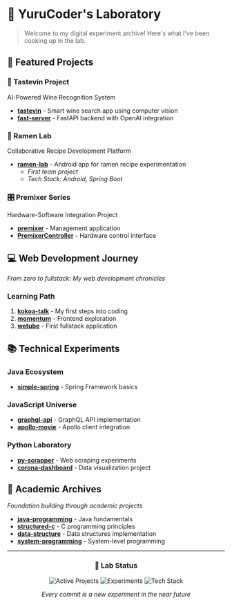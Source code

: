 # 🧪 YuruCoder's Laboratory

> Welcome to my digital experiment archive! Here's what I've been cooking up in the lab.

## 🚀 Featured Projects

### 🍷 Tastevin Project

AI-Powered Wine Recognition System

- [**tastevin**](https://github.com/YuruCoder/tastevin) - Smart wine search app using computer vision
- [**fast-server**](https://github.com/YuruCoder/fast-server) - FastAPI backend with OpenAI integration

### 🍜 Ramen Lab

Collaborative Recipe Development Platform

- [**ramen-lab**](https://github.com/YuruCoder/ramen-lab) - Android app for ramen recipe experimentation
  - _First team project_
  - _Tech Stack: Android, Spring Boot_

### 🎛️ Premixer Series

Hardware-Software Integration Project

- [**premixer**](https://github.com/YuruCoder/premixer) - Management application
- [**PremixerController**](https://github.com/YuruCoder/PremixerController) - Hardware control interface

## 💻 Web Development Journey

_From zero to fullstack: My web development chronicles_

### Learning Path

1. [**kokoa-talk**](https://github.com/YuruCoder/kokoa-talk) - My first steps into coding
2. [**momentum**](https://github.com/YuruCoder/momentum) - Frontend exploration
3. [**wetube**](https://github.com/YuruCoder/wetube) - First fullstack application

## 📚 Technical Experiments

### Java Ecosystem

- [**simple-spring**](https://github.com/YuruCoder/simple-spring) - Spring Framework basics

### JavaScript Universe

- [**graphql-api**](https://github.com/YuruCoder/graphql-api) - GraphQL API implementation
- [**apollo-movie**](https://github.com/YuruCoder/apollo-movie) - Apollo client integration

### Python Laboratory

- [**py-scrapper**](https://github.com/YuruCoder/py-scrapper) - Web scraping experiments
- [**corona-dashboard**](https://github.com/YuruCoder/corona-dashboard) - Data visualization project

## 📖 Academic Archives

_Foundation building through academic projects_

- [**java-programming**](https://github.com/YuruCoder/java-programming) - Java fundamentals
- [**structured-c**](https://github.com/YuruCoder/structured-c) - C programming principles
- [**data-structure**](https://github.com/YuruCoder/data-structure) - Data structures implementation
- [**system-programming**](https://github.com/YuruCoder/system-programming) - System-level programming

---

<div align="center">

### 🔬 Lab Status

![Active Projects](https://img.shields.io/badge/Active_Projects-3-success)
![Experiments](https://img.shields.io/badge/Experiments-10+-blue)
![Tech Stack](https://img.shields.io/badge/Tech_Stack-Diverse-orange)

_Every commit is a new experiment in the near future_

</div>
